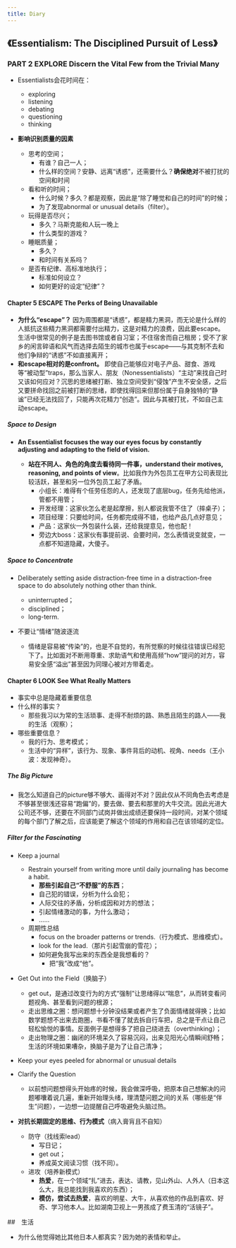 ```yaml
---
title: Diary
---
```


## 《Essentialism: The Disciplined Pursuit of Less》

<!-- more -->

### PART 2 EXPLORE Discern the Vital Few from the Trivial Many

- Essentialists会花时间在：
    - exploring
    - listening
    - debating
    - questioning
    - thinking


- **影响识别质量的因素**
    - 思考的空间；
        - 有谁？自己一人；
        - 什么样的空间？安静、远离“诱惑”，还需要什么？**确保绝对**不被打扰的空间和时间
    - 看和听的时间；
        - 什么时候？多久？都是观察，因此是“除了睡觉和自己的时间”的时候；
        - 为了发现abnormal or unusual details（filter）。
    - 玩得是否尽兴；
        - 多久？马斯克能和人玩一晚上
        - 什么类型的游戏？
    - 睡眠质量；
        - 多久？
        - 和时间有关系吗？
    - 是否有纪律、高标准地执行；
        - 标准如何设立？
        - 如何更好的设定“纪律”？

#### Chapter 5 ESCAPE The Perks of Being Unavailable

- **为什么“escape”？** 
    因为周围都是“诱惑”，都是精力黑洞，而无论是什么样的人抵抗这些精力黑洞都需要付出精力，这是对精力的浪费，因此要escape。生活中很常见的例子是去图书馆或者自习室；不住宿舍而自己租房；受不了家乡的闲言碎语和风气而选择去陌生的城市也属于escape——与其克制不去和他们争辩的“诱惑”不如直接离开；
- **和escape相对的是confront。** 
    即使自己能够应对电子产品、甜食、游戏等“被动型”traps，那么当家人、朋友（Nonessentialists）“主动”来找自己时又该如何应对？沉思的思绪被打断、独立空间受到“侵蚀”产生不安全感，之后又要拼命找回之前被打断的思绪，即使找得回来但那份属于自身独特的“静谧”已经无法找回了，只能再次花精力“创造”。因此与其被打扰，不如自己主动escape。

##### Space to Design

- **An Essentialist focuses the way our eyes focus by constantly adjusting and adapting to the field of vision.**

    - **站在不同人、角色的角度去看待同一件事，understand their motives, reasoning, and points of view**。比如我作为外包员工在甲方公司表现比较活跃，甚至和另一位外包员工起了矛盾。
        - 小组长：难得有个任劳任怨的人，还发现了底层bug，任务先给他派，管都不用管；
        - 开发经理：这家伙怎么老是起摩擦，别人都说我管不住了（摔桌子）；
        - 项目经理：只要给时间，任务都完成得不错，也给产品几点好意见；
        - 产品：这家伙一外包装什么装，还给我提意见，他也配！
        - 旁边大boss：这家伙有事提前说、会要时间，怎么表情说变就变，一点都不知道隐藏，大傻子。

##### Space to Concentrate
- Deliberately setting aside distraction-free time in a distraction-free space to do absolutely nothing other than think.
    - uninterrupted； 
    - disciplined； 
    - long-term.

- 不要让“情绪”随波逐流
    - 情绪是容易被“传染”的，也是不自觉的，有所觉察的时候往往错误已经犯下了。比如面对不断用尊重、求助语气和使用高频“how”提问的对方，容易安全感“溢出”甚至因为同理心被对方带着走。

#### Chapter 6 LOOK See What Really Matters
- 事实中总是隐藏着重要信息
 - 什么样的事实？
    - 那些我习以为常的生活琐事、走得不耐烦的路、熟悉且陌生的路人——我的生活（观察）；
 - 哪些重要信息？
    - 我的行为、思考模式；
    - 生活中的“异样”，该行为、现象、事件背后的动机、视角、needs（王小波：发现神奇）。

##### The Big Picture

 - 我怎么知道自己的picture够不够大、画得对不对？因此仅从不同角色去考虑是不够甚至很浅还容易“跑偏”的，要去做、要去和那里的大牛交流。因此光进大公司还不够，还要在不同部门试岗并做出成绩还要保持一段时间，对某个领域的每个部门了解之后，应该能更了解这个领域的作用和自己在该领域的定位。

##### Filter for the Fascinating

- Keep a journal 
    - Restrain yourself from writing more until daily journaling has become a habit.
        - **那些引起自己“不舒服”的东西**；
        - 自己犯的错误，分析为什么会犯；
        - 人际交往的矛盾，分析成因和对方的想法；
        - 引起情绪激动的事，为什么激动；
        - ......
    - 周期性总结
        - focus on the broader patterns or trends.（行为模式、思维模式）。
        - look for the lead.（那片引起雪崩的雪花）；
        - 如何避免我写出来的东西全是我想看的？
            - 把“我”改成“他”。
- Get Out into the Field（换脑子）
    - get out，是通过改变行为的方式“强制”让思绪得以“喘息”，从而转变看问题视角、甚至看到问题的根源；
    - 走出思维之圈：想问题想十分钟没结果或者产生了负面情绪就得换；比如数学题想不出来去跑圈，书看不懂了就去拆自行车把，总之是干点让自己轻松愉悦的事情。反面例子是想得多了把自己绕进去（overthinking）；
    - 走出物理之圈：幽闭的环境呆久了容易沉闷，出来见阳光心情瞬间舒畅；生活的环境如果嘈杂，换脑子是为了让自己清净；

- Keep your eyes peeled for abnormal or unusual details

- Clarify the Question
    - 以前想问题想得头开始疼的时候，我会做深呼吸，把原本自己想解决的问题嘟囔着说几遍，重新开始理头绪，理清楚问题之间的关系（哪些是“伴生”问题），一边想一边提醒自己呼吸避免头脑过热。

- **对抗长期固定的思维、行为模式**（病入膏肓且不自知）
    - 防守（找线索lead）
        - 写日记；
        - get out；
        - 养成英文阅读习惯（找不同）。
    - 进攻（培养新模式）
        - **热爱**，在一个领域“扎”进去，表达、请教，见山外山、人外人（日本这么大，我总能找到我喜欢的东西）；
        - **模仿，尝试去热爱**，喜欢的明星、大牛，从喜欢他的作品到喜欢、好奇、学习他本人。比如湖南卫视上一男孩成了费玉清的“活镜子”。


##　生活
- 为什么他觉得她比其他日本人都真实？因为她的表情和举止。